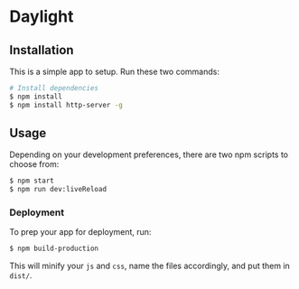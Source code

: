 # Daylight

## Installation
This is a simple app to setup. Run these two commands:
```sh
# Install dependencies
$ npm install
$ npm install http-server -g
```

## Usage
Depending on your development preferences, there are two npm scripts to choose from:
```sh
$ npm start
$ npm run dev:liveReload
```

### Deployment
To prep your app for deployment, run:
```sh
$ npm build-production
```
This will minify your `js` and `css`, name the files accordingly, and put them in `dist/`.